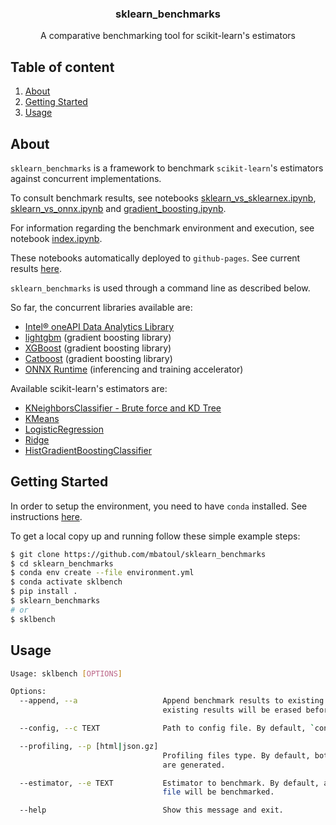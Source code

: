 <p align="center">
  <h3 align="center">sklearn_benchmarks</h3>

  <p align="center">
    A comparative benchmarking tool for scikit-learn's estimators
    <br />
  </p>
</p>

## Table of content

<ol>
  <li><a href="#about-the-project">About</a></li>
  <li><a href="#getting-started">Getting Started</a></li>
  <li><a href="#usage">Usage</a></li>
</ol>

## About

`sklearn_benchmarks` is a framework to benchmark `scikit-learn`'s estimators against concurrent implementations.

To consult benchmark results, see notebooks [sklearn_vs_sklearnex.ipynb](https://github.com/mbatoul/sklearn_benchmarks/blob/master/sklearn_vs_sklearnex.ipynb), [sklearn_vs_onnx.ipynb](https://github.com/mbatoul/sklearn_benchmarks/blob/master/sklearn_vs_onnx.ipynb) and [gradient_boosting.ipynb](https://github.com/mbatoul/sklearn_benchmarks/blob/master/gradient_boosting.ipynb).

For information regarding the benchmark environment and execution, see notebook [index.ipynb](https://github.com/mbatoul/sklearn_benchmarks/blob/master/index.ipynb).

These notebooks automatically deployed to `github-pages`. See current results [here](https://mbatoul.github.io/sklearn_benchmarks/).

`sklearn_benchmarks` is used through a command line as described below.

So far, the concurrent libraries available are:

- [Intel® oneAPI Data Analytics Library](https://github.com/oneapi-src/oneDAL)
- [lightgbm](https://lightgbm.readthedocs.io/en/latest/index.html) (gradient boosting library)
- [XGBoost](https://xgboost.readthedocs.io/en/latest/) (gradient boosting library)
- [Catboost](https://catboost.ai/) (gradient boosting library)
- [ONNX Runtime](https://github.com/microsoft/onnxruntime) (inferencing and training accelerator)

Available scikit-learn's estimators are:

- [KNeighborsClassifier - Brute force and KD Tree](https://scikit-learn.org/stable/modules/generated/sklearn.neighbors.KNeighborsClassifier.html)
- [KMeans](https://scikit-learn.org/stable/modules/generated/sklearn.cluster.KMeans.html)
- [LogisticRegression](https://scikit-learn.org/stable/modules/generated/sklearn.linear_model.LogisticRegression.html)
- [Ridge](https://scikit-learn.org/stable/modules/generated/sklearn.linear_model.Ridge.html)
- [HistGradientBoostingClassifier](https://scikit-learn.org/stable/modules/generated/sklearn.ensemble.HistGradientBoostingClassifier.html)

## Getting Started

In order to setup the environment, you need to have `conda` installed. See instructions [here](https://conda.io/projects/conda/en/latest/user-guide/install/index.html).

To get a local copy up and running follow these simple example steps:

```sh
$ git clone https://github.com/mbatoul/sklearn_benchmarks
$ cd sklearn_benchmarks
$ conda env create --file environment.yml
$ conda activate sklbench
$ pip install .
$ sklearn_benchmarks
# or
$ sklbench
```

## Usage

```sh
Usage: sklbench [OPTIONS]

Options:
  --append, --a                   Append benchmark results to existing ones. By default, all
                                  existing results will be erased before new ones are made.

  --config, --c TEXT              Path to config file. By default, `config.yml` is selected.

  --profiling, --p [html|json.gz]
                                  Profiling files type. By default, both `html` and `json.gz` files
                                  are generated.

  --estimator, --e TEXT           Estimator to benchmark. By default, all estimators in the config
                                  file will be benchmarked.

  --help                          Show this message and exit.
```

